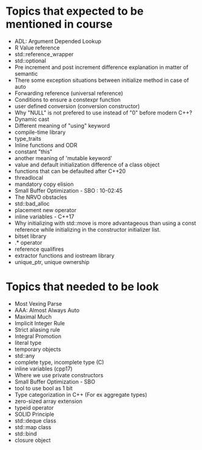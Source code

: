 # Topics that expected to be mentioned in course
- ADL: Argument Depended Lookup
- R Value reference
- std::reference_wrapper
- std::optional
- Pre increment and post increment difference explanation in matter of semantic
- There some exception situations between initialize method in case of auto
- Forwarding reference (universal reference)
- Conditions to ensure a constexpr function
- user defined conversion (conversion constructor)
- Why "NULL" is not prefered to use instead of "0" before modern C++?
- Dynamic cast
- Different meaning of "using" keyword
- compile-time library
- type_traits
- Inline functions and ODR
- constant "this"
- another meaning of 'mutable keyword'
- value and default initialization difference of a class object
- functions that can be defaulted after C++20
- threadlocal
- mandatory copy elision
- Small Buffer Optimization - SBO : 10-02:45
- The NRVO obstacles
- std::bad_alloc
- placement new operator
- inline variables - C++17
- Why initializing with std::move is more advantageous than using a const reference while initializing in the constructor initializer list.
- bitset library
- .\* operator
- reference qualifires
- extractor functions and iostream library
- unique_ptr, unique ownership
# Topics that needed to be look
- Most Vexing Parse
- AAA: Almost Always Auto
- Maximal Much
- Implicit Integer Rule
- Strict aliasing rule
- Integral Promotion
- literal type
- temporary objects
- std::any
- complete type, incomplete type (C)
- inline variables (cpp17)
- Where we use private constructors
- Small Buffer Optimization - SBO
- tool to use bool as 1 bit
- Type categorization in C++ (For ex aggregate types)
- zero-sized array extension
- typeid operator
- SOLID Principle
- std::deque class
- std::map class
- std::bind
- closure object